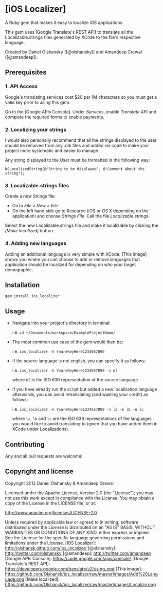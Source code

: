 [iOS Localizer]
=============

A Ruby gem that makes it easy to localize iOS applications. 

This gem uses [Google Translate's REST API] to translate all the Localizable.strings 
files generated by XCode to the file's respective language.

Created by Daniel Olshansky ([@olshansky]) and Amandeep Grewal ([@amandeep]).

Prerequisites
-------------

###  1. API Access 

Google's translating services cost $20 per 1M characters so you must get
a valid key prior to using this gem. 

Go to the [Google APIs Console]. Under *Services*, enable *Translate API* and complete the required 
forms to enable payments.

### 2. Localizing your strings 

I would also personally recommend that all the strings displayed to the user
should be removed from any .nib files and added via code to make your 
project more systematic and easier to manage.

Any string displayed to the User must be formatted in the following way:
``` 
NSLocalizedString(@"String to be displayed", @"Comment about the string");
```

### 3. Localizable.strings files

Create a new Strings file: 
  - Go to *File > New > File*
  - On the left hand side go to Resource (iOS or OS X depending on the application)
    and choose *Strings File*. Call the file *Localizable.strings*.

Select the new Localizable.strings file and make it localizable by clicking the *[Make localized]* button.

### 4. Adding new languages

Adding an additional language is very simple with XCode. [This image] shows you where 
you can choose to add or remove  languages that application should be localized for depending on who your target 
demographic. 

Installation
------------
```
gem install ios_localizer
```

Usage
-----
* Navigate into your project's directory in terminal:

   i.e. ```cd ~/Documents/workspace/ExampleProjectName/ ```

* The most common use case of the gem would then be:

   i.e. ```ios_localizer -k YoureKeyHere1234567890 ```

* If the source language is not english, you can specify it as follows:

   i.e. ```ios_localizer -k YoureKeyHere1234567890 -s nl```
   
   where `nl` is the ISO 639 representation of the source language

* If you have already run the script but added a new localization 
   language afterwards, you can avoid retranslating (and wasting your credit) as follows:

   i.e. ```ios_localizer -k YoureKeyHere1234567890 -n la -n lb -n lc```
   
   where `la`, `lb` and `lc` are the ISO 639 representations of the languages you 
   would like to avoid translating to (given that you have added them in 
   XCode under Localizations).

Contributing
------------
Any and all pull requests are welcome!

Copyright and license
---------------------

Copyright 2012 Daniel Olshansky & Amandeep Grewal

Licensed under the Apache License, Version 2.0 (the "License");
you may not use this work except in compliance with the License.
You may obtain a copy of the License in the LICENSE file, or at:

   http://www.apache.org/licenses/LICENSE-2.0

Unless required by applicable law or agreed to in writing, software
distributed under the License is distributed on an "AS IS" BASIS,
WITHOUT WARRANTIES OR CONDITIONS OF ANY KIND, either express or implied.
See the License for the specific language governing permissions and
limitations under the License.
  [iOS Localizer]: http://olshansk.github.com/ios_localizer/
  [@olshansky]: http://twitter.com/olshansky
  [@amandeep]: http://twitter.com/amandeep
  [Google APIs Console]: https://code.google.com/apis/console/
  [Google Translate's REST API]: https://developers.google.com/translate/v2/using_rest
  [This image]: https://github.com/Olshansk/ios_localizer/raw/master/images/Add%20Language.png
  [Make localized]: https://github.com/Olshansk/ios_localizer/raw/master/images/Localize.png